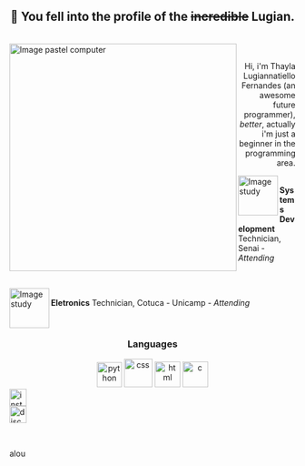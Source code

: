 
<h2 align="center"> 👋 You fell into the profile of the <s>incredible</s> <strong>Lugian</strong>. </h2><br>
<img src="https://i.pinimg.com/originals/ee/b0/55/eeb05565faf5fa022fed944877b81ce2.png" min-width="400px" max-width="400px" width="400px" align="left" alt="Image pastel computer">
<br><p align="right"> Hi, i'm Thayla Lugiannatiello Fernandes (an awesome future programmer), <i>better</i>, actually i'm just a beginner in the programming area. </p>

<p><img src="https://i.pinimg.com/originals/73/69/6e/73696e022df7cd5cb3d999c6875361dd.gif" width="70px" align="left" alt="Image study"><br><strong>Systems Development</strong> Technician, Senai - <i>Attending</i></p><br>

<p><img src="https://i.pinimg.com/originals/73/69/6e/73696e022df7cd5cb3d999c6875361dd.gif" width="70px" align="left" alt="Image study"><br><strong>Eletronics</strong> Technician, Cotuca - Unicamp - <i>Attending</i> </p><br>

<h3 align="middle">Languages</h3>
<li style="list-style:none;" align="center">
                <img src="https://seeklogo.com/images/P/python-logo-A32636CAA3-seeklogo.com.png" width="44px" alt="python">
                <img src="https://logospng.org/download/css-3/logo-css-3-768.png" width="50px" alt="css">
                <img src="https://davidwalsh.name/demo/html5250.png?preview" width="45px" alt="html">
                <img                   src="https://camo.githubusercontent.com/d3906162b383f428da6952e9da7cf1467cd4ffda1d90283c83b559272ec977dc/68747470733a2f2f63646e2e69636f6e73636f75742e636f6d2f69636f6e2f667265652f706e672d3531322f632d70726f6772616d6d696e672d3536393536342e706e67" width="45px" alt="c">
</li>

<a href="https://www.instagram.com/thayla.fenanlo/">
<img src="https://i.pinimg.com/564x/0c/7e/95/0c7e95b88b48b0b4d4ec9664db7698b3.jpg" width="30px" alt="insta">
</a><br>
<a href="https://www.instagram.com/thayla.fenanlo/">
<img src="https://i.pinimg.com/564x/f1/02/f8/f102f8e9aeab353b19d8a169202bd0e2.jpg" width="30px" alt="discord">
</a><br>

<br><footer align="left"> alou </footer>
